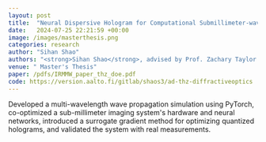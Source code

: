 ```yaml
---
layout: post
title:  "Neural Dispersive Hologram for Computational Submillimeter-wave Imaging"
date:   2024-07-25 22:21:59 +00:00
image: /images/masterthesis.png
categories: research
author: "Sihan Shao"
authors: "<strong>Sihan Shao</strong>, advised by Prof. Zachary Taylor and D.Sc. Aleksi Tamminen."
venue: " Master's Thesis"
paper: /pdfs/IRMMW_paper_thz_doe.pdf
code: https://version.aalto.fi/gitlab/shaos3/ad-thz-diffractiveoptics
---
```

Developed a multi-wavelength wave propagation simulation using PyTorch, co-optimized a sub-millimeter imaging system's hardware and neural networks, introduced a surrogate gradient method for optimizing quantized holograms, and validated the system with real measurements.